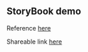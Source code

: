 ## StoryBook demo

Reference [here](https://storybook.js.org/tutorials/intro-to-storybook/react/en/using-addons/)

Shareable link [here](https://63e53556760d68b94e1e9152-sgspoavgah.chromatic.com/?path=/story/inboxscreen--default)